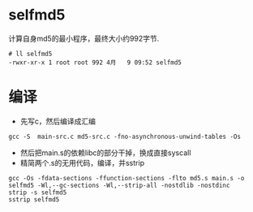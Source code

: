 # selfmd5
计算自身md5的最小程序，最终大小约992字节.
```
# ll selfmd5 
-rwxr-xr-x 1 root root 992 4月   9 09:52 selfmd5
```

# 编译
* 先写c，然后编译成汇编
```
gcc -S  main-src.c md5-src.c -fno-asynchronous-unwind-tables -Os
```
* 然后把main.s的依赖libc的部分干掉，换成直接syscall
* 精简两个.s的无用代码，编译，并sstrip
```
gcc -Os -fdata-sections -ffunction-sections -flto md5.s main.s -o selfmd5 -Wl,--gc-sections -Wl,--strip-all -nostdlib -nostdinc
strip -s selfmd5 
sstrip selfmd5
```
